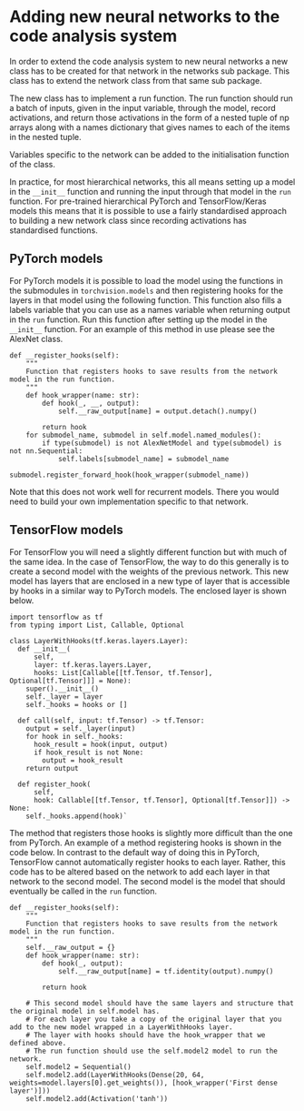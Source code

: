 # Adding new neural networks to the code analysis system

In order to extend the code analysis system to new neural networks a new class has to be created for that network in the networks sub package. This class has to extend the network class from that same sub package. 

The new class has to implement a run function. The run function should run a batch of inputs, given in the input variable, through the model, record activations, and return those activations in the form of a nested tuple of np arrays along with a names dictionary that gives names to each of the items in the nested tuple.

Variables specific to the network can be added to the initialisation function of the class.

In practice, for most hierarchical networks, this all means setting up a model in the `__init__` function and running the input through that model in the `run` function. For pre-trained hierarchical PyTorch and TensorFlow/Keras models this means that it is possible to use a fairly standardised approach to building a new network class since recording activations has standardised functions.

## PyTorch models
For PyTorch models it is possible to load the model using the functions in the submodules in `torchvision.models` and then registering hooks for the layers in that model using the following function. This function also fills a labels variable that you can use as a names variable when returning output in the `run` function. Run this function after setting up the model in the `__init__` function. For an example of this method in use please see the AlexNet class.

```
def __register_hooks(self):
    """
    Function that registers hooks to save results from the network model in the run function.
    """
    def hook_wrapper(name: str):
        def hook(_, __, output):
            self.__raw_output[name] = output.detach().numpy()

        return hook
    for submodel_name, submodel in self.model.named_modules():
        if type(submodel) is not AlexNetModel and type(submodel) is not nn.Sequential:
            self.labels[submodel_name] = submodel_name
            submodel.register_forward_hook(hook_wrapper(submodel_name))
```


Note that this does not work well for recurrent models. There you would need to build your own implementation specific to that network.

## TensorFlow models
For TensorFlow you will need a slightly different function but with much of the same idea. In the case of TensorFlow, the way to do this generally is to create a second model with the weights of the previous network. This new model has layers that are enclosed in a new type of layer that is accessible by hooks in a similar way to PyTorch models. The enclosed layer is shown below.

```
import tensorflow as tf
from typing import List, Callable, Optional

class LayerWithHooks(tf.keras.layers.Layer):
  def __init__(
      self, 
      layer: tf.keras.layers.Layer,
      hooks: List[Callable[[tf.Tensor, tf.Tensor], Optional[tf.Tensor]]] = None):
    super().__init__()
    self._layer = layer
    self._hooks = hooks or []
  
  def call(self, input: tf.Tensor) -> tf.Tensor:
    output = self._layer(input)
    for hook in self._hooks:
      hook_result = hook(input, output)
      if hook_result is not None:
        output = hook_result
    return output
  
  def register_hook(
      self, 
      hook: Callable[[tf.Tensor, tf.Tensor], Optional[tf.Tensor]]) -> None:
    self._hooks.append(hook)`
```

The method that registers those hooks is slightly more difficult than the one from PyTorch. An example of a method registering hooks is shown in the code below. In contrast to the default way of doing this in PyTorch, TensorFlow cannot automatically register hooks to each layer. Rather, this code has to be altered based on the network to add each layer in that network to the second model. The second model is the model that should eventually be called in the `run` function.

```
def __register_hooks(self):
    """
    Function that registers hooks to save results from the network model in the run function.
    """
    self.__raw_output = {}
    def hook_wrapper(name: str):
        def hook(_, output):
            self.__raw_output[name] = tf.identity(output).numpy()

        return hook
    
    # This second model should have the same layers and structure that the original model in self.model has.
    # For each layer you take a copy of the original layer that you add to the new model wrapped in a LayerWithHooks layer.
    # The layer with hooks should have the hook_wrapper that we defined above.
    # The run function should use the self.model2 model to run the network.
    self.model2 = Sequential()
    self.model2.add(LayerWithHooks(Dense(20, 64, weights=model.layers[0].get_weights()), [hook_wrapper('First dense layer')]))
    self.model2.add(Activation('tanh'))
```